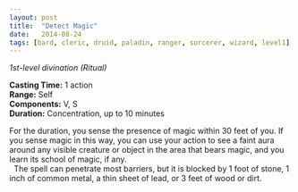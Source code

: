 ```yaml
---
layout: post
title:  "Detect Magic"
date:   2014-08-24
tags: [bard, cleric, druid, paladin, ranger, sorcerer, wizard, level1]
---
```


_1st-level divination (Ritual)_

**Casting Time:** 1 action  
**Range:** Self  
**Components:** V, S  
**Duration:** Concentration, up to 10 minutes

For the duration, you sense the presence of magic within 30 feet of you. If you sense magic in this way, you can use your action to see a faint aura around any visible creature or object in the area that bears magic, and you learn its school of magic, if any.  
&nbsp;&nbsp;The spell can penetrate most barriers, but it is blocked by 1 foot of stone, 1 inch of common metal, a thin sheet of lead, or 3 feet of wood or dirt.
